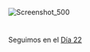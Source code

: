 





![Screenshot_500](https://user-images.githubusercontent.com/96561825/170309428-b68f838e-9157-4f83-ae0c-d531786f1d8a.png)



#
#
#
#
#


Seguimos en el [Día 22](day22.md)
